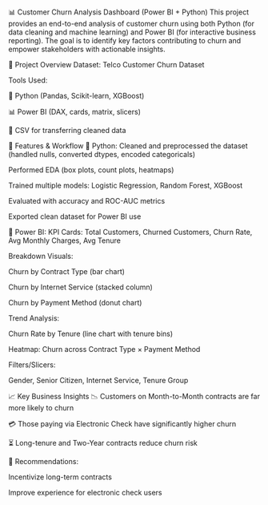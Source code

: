 📊 Customer Churn Analysis Dashboard (Power BI + Python)
This project provides an end-to-end analysis of customer churn using both Python (for data cleaning and machine learning) and Power BI (for interactive business reporting). The goal is to identify key factors contributing to churn and empower stakeholders with actionable insights.

📁 Project Overview
Dataset: Telco Customer Churn Dataset

Tools Used:

🐍 Python (Pandas, Scikit-learn, XGBoost)

📊 Power BI (DAX, cards, matrix, slicers)

📁 CSV for transferring cleaned data

🧠 Features & Workflow
🔸 Python:
Cleaned and preprocessed the dataset (handled nulls, converted dtypes, encoded categoricals)

Performed EDA (box plots, count plots, heatmaps)

Trained multiple models: Logistic Regression, Random Forest, XGBoost

Evaluated with accuracy and ROC-AUC metrics

Exported clean dataset for Power BI use

🔸 Power BI:
KPI Cards: Total Customers, Churned Customers, Churn Rate, Avg Monthly Charges, Avg Tenure

Breakdown Visuals:

Churn by Contract Type (bar chart)

Churn by Internet Service (stacked column)

Churn by Payment Method (donut chart)

Trend Analysis:

Churn Rate by Tenure (line chart with tenure bins)

Heatmap: Churn across Contract Type × Payment Method

Filters/Slicers:

Gender, Senior Citizen, Internet Service, Tenure Group

📈 Key Business Insights
📉 Customers on Month-to-Month contracts are far more likely to churn

💳 Those paying via Electronic Check have significantly higher churn

⏳ Long-tenure and Two-Year contracts reduce churn risk

🧭 Recommendations:

Incentivize long-term contracts

Improve experience for electronic check users
